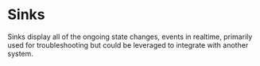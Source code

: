 # Sinks
Sinks display all of the ongoing state changes, events in realtime, primarily used for troubleshooting but could be leveraged to integrate with another system.